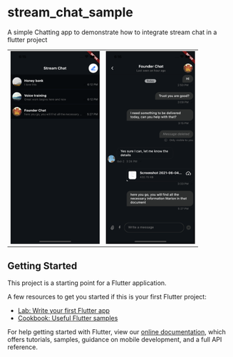 # stream_chat_sample

A simple Chatting app to demonstrate how to integrate stream chat in a flutter project

<div style="text-align: center"><table><tr>
  <td style="text-align: center">
  <a href="https://raw.githubusercontent.com/Dammyololade/stream_chat/main/channel.png">
    <img src="https://raw.githubusercontent.com/Dammyololade/stream_chat/main/channel.png" width="200"/></a>
</td>
 <td style="text-align: center">
  <a href="https://raw.githubusercontent.com/Dammyololade/stream_chat/main/chat.png">
    <img src="https://raw.githubusercontent.com/Dammyololade/stream_chat/main/chat.png" width="200"/></a>
</td>
</tr></table></div>


## Getting Started

This project is a starting point for a Flutter application.

A few resources to get you started if this is your first Flutter project:

- [Lab: Write your first Flutter app](https://flutter.dev/docs/get-started/codelab)
- [Cookbook: Useful Flutter samples](https://flutter.dev/docs/cookbook)

For help getting started with Flutter, view our
[online documentation](https://flutter.dev/docs), which offers tutorials,
samples, guidance on mobile development, and a full API reference.

